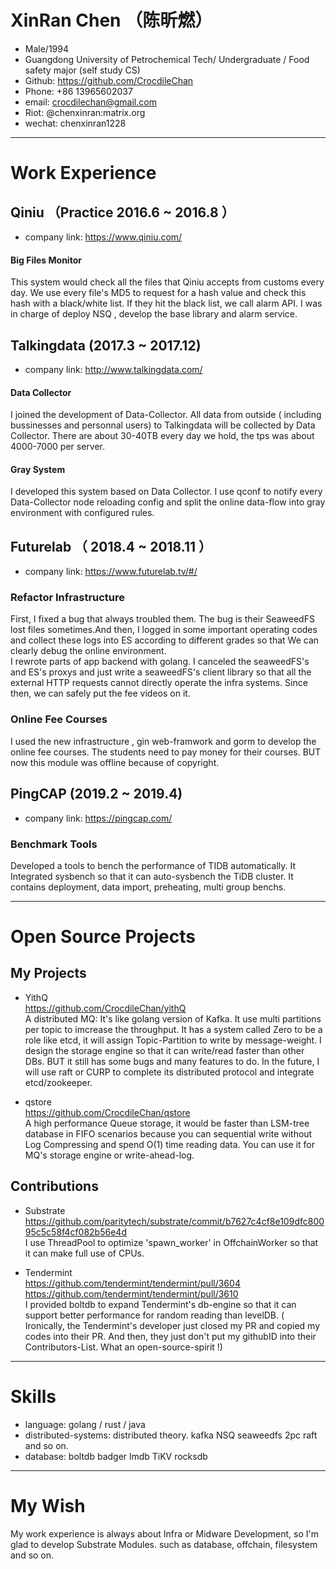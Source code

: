 # XinRan Chen （陈昕燃）

 - Male/1994
 - Guangdong University of Petrochemical Tech/  Undergraduate / Food safety major (self study CS)
 - Github: https://github.com/CrocdileChan
 - Phone: +86 13965602037
 - email: crocdilechan@gmail.com
 - Riot: @chenxinran:matrix.org
 - wechat: chenxinran1228

---

# Work Experience

## Qiniu （Practice 2016.6 ~ 2016.8 ）
- company link: https://www.qiniu.com/  
#### Big Files Monitor  
This system would check all the files that Qiniu accepts from customs every day. We use every file's MD5 to request for a hash value and check this hash
 with a black/white list. If they hit the black list, we call alarm API. I was in charge of deploy NSQ , develop the base library and alarm service.  
 

## Talkingdata (2017.3 ~ 2017.12)
- company link: http://www.talkingdata.com/  
#### Data Collector  
I joined the development of Data-Collector. All data from outside ( including bussinesses and personnal users) to Talkingdata will be collected by Data Collector. There are about 30-40TB every day  we hold,
 the tps was about 4000-7000 per server.  
#### Gray System
I developed this system based on Data Collector. I use qconf to notify every Data-Collector node reloading config and 
split the online data-flow into gray environment with configured rules.

## Futurelab （ 2018.4 ~ 2018.11 ）
- company link: https://www.futurelab.tv/#/
### Refactor Infrastructure
First, I fixed a bug that always troubled them. The bug is their SeaweedFS lost files sometimes.And then,
I logged in some important operating codes and collect these logs into ES according to different grades 
so that We can clearly debug the online environment.  
I rewrote parts of app backend with golang. I canceled the seaweedFS's and ES's proxys and just 
write a seaweedFS's client library so that all the external HTTP requests cannot directly operate 
the infra systems. Since then, we can safely put the fee videos on it.  
### Online Fee Courses 
I used the new infrastructure , gin web-framwork and gorm to develop the online fee courses. The students need to pay money for their courses. BUT now this module was offline because of copyright.

## PingCAP (2019.2 ~ 2019.4)
- company link: https://pingcap.com/
### Benchmark Tools  
 Developed a tools to bench the performance of TIDB automatically. It Integrated sysbench so that it can auto-sysbench the TiDB cluster. It contains
 deployment, data import, preheating, multi group benchs.

---

# Open Source Projects
## My Projects
- YithQ  
    https://github.com/CrocdileChan/yithQ  
    A distributed MQ:  It's like golang version of Kafka. It use multi partitions per topic to imcrease the throughput. It has a system called Zero to be a role like etcd, 
    it will assign  Topic-Partition to write by message-weight. I design the storage engine so that it can write/read faster than other DBs.
    BUT it still has some bugs and many features to do. In the future, I will use raft or CURP to complete its distributed protocol and integrate etcd/zookeeper.
    
     
    
- qstore  
    https://github.com/CrocdileChan/qstore  
    A high performance Queue storage, it would be faster than LSM-tree database in FIFO scenarios because you can sequential write 
    without Log Compressing and spend O(1) time reading data. 
    You can use it for MQ's storage engine or write-ahead-log.

## Contributions
- Substrate  
  https://github.com/paritytech/substrate/commit/b7627c4cf8e109dfc80095c5c58f4cf082b56e4d  
  I use ThreadPool to optimize 'spawn_worker' in OffchainWorker so that it can make full use of CPUs.

- Tendermint  
   https://github.com/tendermint/tendermint/pull/3604  
   https://github.com/tendermint/tendermint/pull/3610  
   I provided boltdb to expand Tendermint's db-engine so that it can support better performance for random reading than levelDB.
( Ironically, the Tendermint's developer just closed my PR and copied my codes into their PR. And then, they just don't put my githubID into their Contributors-List. What an open-source-spirit !)

---

# Skills

- language: golang / rust / java
- distributed-systems: distributed theory. kafka  NSQ seaweedfs 2pc raft and so on.
- database: boltdb badger lmdb TiKV rocksdb

---


# My Wish
My work experience is always about Infra or Midware Development, so I'm glad to develop Substrate Modules. such as database, offchain, filesystem and so on.
